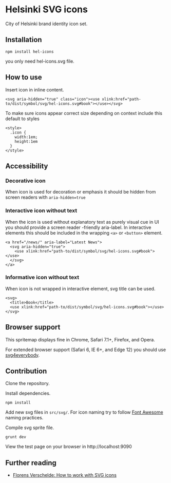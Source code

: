# Helsinki SVG icons

City of Helsinki brand identity icon set.

## Installation

```
npm install hel-icons
```
you only need hel-icons.svg file.

## How to use

Insert icon in inline content.
```
<svg aria-hidden="true" class="icon"><use xlink:href="path-to/dist/symbol/svg/hel-icons.svg#book"></use></svg>
```

To make sure icons appear correct size depending on context include this default to styles 
```
<style>
  .icon {
    width:1em;
    height:1em
  }
</style>
```

## Accessibility

### Decorative icon
When icon is used for decoration or emphasis it should be hidden from screen readers with `aria-hidden=true`

### Interactive icon without text
When the icon is used without explanatory text as purely visual cue in UI you should provide a screen reader -friendly aria-label. In interactive elements this should be included in the wrapping `<a>` or `<button>` element.
```
<a href="/news/" aria-label="Latest News">
  <svg aria-hidden="true">
    <use xlink:href="path-to/dist/symbol/svg/hel-icons.svg#book"></use>
  </svg>
</a>
```
### Informative icon without text
When icon is not wrapped in interactive element, svg title can be used.
```
<svg>
  <title>Book</title>
  <use xlink:href="path-to/dist/symbol/svg/hel-icons.svg#book"></use>
</svg>
```


## Browser support

This spritemap displays fine in Chrome, Safari 7.1+, Firefox, and Opera.

For extended browser support (Safari 6, IE 6+, and Edge 12) you should use [svg4everybody](https://github.com/jonathantneal/svg4everybody).

## Contribution

Clone the repository.

Install dependencies.

```
npm install
```

Add new svg files in `src/svg/`. For icon naming try to follow [Font Awesome](http://fontawesome.io) naming practices.

Compile svg sprite file. 
```
grunt dev
```
View the test page on your browser in http://localhost:9090



## Further reading
- [Florens Verschelde: How to work with SVG icons](https://fvsch.com/code/svg-icons/how-to/)
